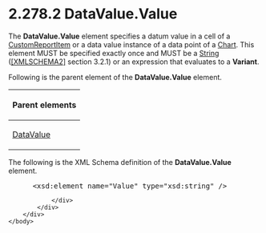 <html dir="LTR" xmlns:mshelp="http://msdn.microsoft.com/mshelp" xmlns:ddue="http://ddue.schemas.microsoft.com/authoring/2003/5" xmlns:xlink="http://www.w3.org/1999/xlink" xmlns:tool="http://www.microsoft.com/tooltip">
    <head>
        <meta http-equiv="Content-Type" content="text/html; CHARSET=utf-8"></meta>
        <meta name="save" content="history"></meta>
        <title>2.278.2 DataValue.Value</title>
        <xml>
            <mshelp:toctitle title="2.278.2 DataValue.Value"></mshelp:toctitle>
            <mshelp:rltitle title="[MS-RDL]: DataValue.Value"></mshelp:rltitle>
            <mshelp:keyword index="A" term="55ec69f0-f309-415a-9620-a27b5ec556cf"></mshelp:keyword>
            <mshelp:attr name="DCSext.ContentType" value="open specification"></mshelp:attr>
            <mshelp:attr name="AssetID" value="55ec69f0-f309-415a-9620-a27b5ec556cf"></mshelp:attr>
            <mshelp:attr name="TopicType" value="kbRef"></mshelp:attr>
            <mshelp:attr name="DCSext.Title" value="[MS-RDL]: DataValue.Value" />
        </xml>
    </head>
    <body>
        <div id="header">
            <h1 class="heading">2.278.2 DataValue.Value</h1>
        </div>
        <div id="mainSection">
            <div id="mainBody">
                <div id="allHistory" class="saveHistory"></div>
                <div id="sectionSection0" class="section" name="collapseableSection">
                    

<p>The <b>DataValue.Value</b> element specifies a datum value
in a cell of a <a href="6bb7b35c-e517-4444-a96b-9f2ccdd1a642.htm">CustomReportItem</a>
or a data value instance of a data point of a <a href="b0ab5524-7eb2-47a7-a4d3-230f5c8c5526.htm">Chart</a>. This element MUST be
specified exactly once and MUST be a <a href="1ed81ef3-a683-45e3-aaad-bd2bbe71bc3d.htm">String</a> (<a href="https://go.microsoft.com/fwlink/?LinkId=90610">[XMLSCHEMA2]</a> section
3.2.1) or an expression that evaluates to a <b>Variant</b>.</p>

<p>Following is the parent element of the <b>DataValue.Value</b>
element.</p>

<table>
 <thead>
  <tr>
   <th>
   <p>Parent elements</p>
   </th>
  </tr>
 </thead>
 <tr>
  <td>
  <p><a href="fdaa1968-b0a0-4f18-b583-8691d13f1ed0.htm">DataValue</a></p>
  </td>
 </tr>
</table>

<p>The following is the XML Schema definition of the <b>DataValue.Value</b>
element.</p>

<dl>
<dd>
<div><pre> &lt;xsd:element name=&quot;Value&quot; type=&quot;xsd:string&quot; /&gt;
</pre></div>
</dd></dl>


                </div>
            </div>
        </div>
    </body>
</html>